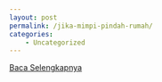 ```yaml
---
layout: post
permalink: /jika-mimpi-pindah-rumah/
categories:
    - Uncategorized
---
```


[Baca Selengkapnya](/08)